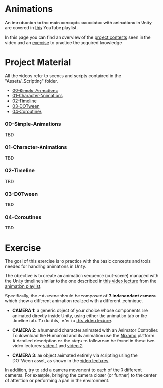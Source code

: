 # Animations

An introduction to the main concepts associated with animations in Unity are covered in [this](https://youtube.com/playlist?list=PLk0p6RIhmcfn7cVwDWtoLBl7eFoiMqfN9) YouTube playlist.

In this page you can find an overview of the [project contents](#project-material) seen in the video and an [exercise](#Exercise) to practice the acquired knowledge. 

# Project Material

All the videos refer to scenes and scripts contained in the "Assets/\_Scripting" folder.

- [00-Simple-Animations](interactions.md#00-Simple-Animations)
- [01-Character-Animations](interactions.md#01-Character-Animations)
- [02-Timeline](interactions.md#02-Timeline)
- [03-DOTween](interactions.md#03-DOTween)
- [04-Coroutines](interactions.md#04-Coroutines)

### 00-Simple-Animations

TBD
### 01-Character-Animations

TBD

### 02-Timeline

TBD

### 03-DOTween

TBD

### 04-Coroutines

TBD

# Exercise

The goal of this exercise is to practice with the basic concepts and tools needed for handling animations in Unity.

The objective is to create an animation sequence (cut-scene) managed with the Unity timeline similar to the one described in [this video lecture](https://youtu.be/F56o6NAZ0HE) from the [animation playlist](https://youtube.com/playlist?list=PLk0p6RIhmcfn7cVwDWtoLBl7eFoiMqfN9).

Specifically, the cut-scene should be composed of **3 independent camera** which show a different animation realized with a different technique.

- **CAMERA 1:** a generic object of your choice whose components are animated directly inside Unity, using either the animation tab or the timeline tab. To do this, refer to [this video lecture](https://www.youtube.com/watch?v=mZWYVFmtU_s).

- **CAMERA 2**: a humanoid character animated with an Animator Controller. To download the Humanoid and its animation use the [Mixamo](https://www.mixamo.com/) platform. A detailed description on the steps to follow can be found in these two video lectures: [video 1](https://www.youtube.com/watch?v=wfGKYs-og9M) and [video 2](https://www.youtube.com/watch?v=Az0NLduoNo4).

- **CAMERA 3**: an object animated entirely via scripting using the DOTWeen asset, as shown in the [video lectures](https://www.notion.so/Scripting-Animations-c8a59955140c46aca13c90a5df2c1b37?pvs=4). 

In addition, try to add a camera movement to each of the 3 different cameras. For example, bringing the camera closer (or further) to the center of attention or performing a pan in the environment.
